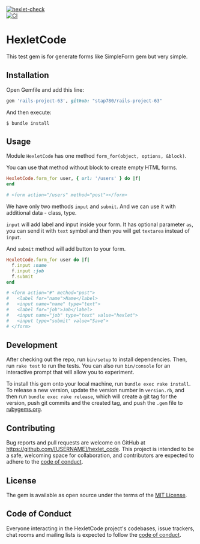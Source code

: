 
[![hexlet-check](https://github.com/stap780/rails-project-63/actions/workflows/hexlet-check.yml/badge.svg)](https://github.com/stap780/rails-project-63/actions/workflows/hexlet-check.yml)   
[![CI](https://github.com/stap780/rails-project-63/actions/workflows/ruby.yml/badge.svg)](https://github.com/stap780/rails-project-63/actions/workflows/ci.yml)
# HexletCode

This test gem is for generate forms like SimpleForm gem but very simple.

## Installation

Open Gemfile and add this line:

```ruby
gem 'rails-project-63', github: "stap780/rails-project-63"
```
And then execute:

```
$ bundle install
```

## Usage

Module `HexletCode` has one method `form_for(object, options, &block)`.

You can use that method without block to create empty HTML forms.

```ruby
HexletCode.form_for user, { url: '/users' } do |f|
end

# <form action="/users" method="post"></form>
```
We have only two methods `input` and `submit`. And we can use it with additional data - class, type.

`input` will add label and input inside your form. It has optional parameter `as`, you can send it with `text` symbol and then you will get `textarea` instead of `input`.

And `submit` method will add button to your form.

```ruby
HexletCode.form_for user do |f|
  f.input :name
  f.input :job
  f.submit
end

# <form action="#" method="post">
#   <label for="name">Name</label>
#   <input name="name" type="text">
#   <label for="job">Job</label>
#   <input name="job" type="text" value="hexlet">
#   <input type="submit" value="Save">
# </form>
```

## Development

After checking out the repo, run `bin/setup` to install dependencies. Then, run `rake test` to run the tests. You can also run `bin/console` for an interactive prompt that will allow you to experiment.

To install this gem onto your local machine, run `bundle exec rake install`. To release a new version, update the version number in `version.rb`, and then run `bundle exec rake release`, which will create a git tag for the version, push git commits and the created tag, and push the `.gem` file to [rubygems.org](https://rubygems.org).

## Contributing

Bug reports and pull requests are welcome on GitHub at https://github.com/[USERNAME]/hexlet_code. This project is intended to be a safe, welcoming space for collaboration, and contributors are expected to adhere to the [code of conduct](https://github.com/[USERNAME]/hexlet_code/blob/master/CODE_OF_CONDUCT.md).

## License

The gem is available as open source under the terms of the [MIT License](https://opensource.org/licenses/MIT).

## Code of Conduct

Everyone interacting in the HexletCode project's codebases, issue trackers, chat rooms and mailing lists is expected to follow the [code of conduct](https://github.com/[USERNAME]/hexlet_code/blob/master/CODE_OF_CONDUCT.md).
